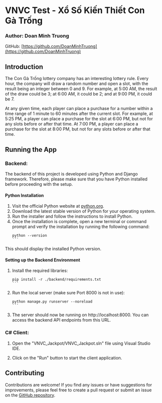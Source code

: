 # VNVC Test - Xổ Số Kiến Thiết Con Gà Trống

### Author: Doan Minh Truong
GitHub: [https://github.com/DoanMinhTruong](https://github.com/DoanMinhTruong)

## Introduction
The Con Gà Trống lottery company has an interesting lottery rule. Every hour, the company will draw a random number and open a slot, with the result being an integer between 0 and 9. For example, at 5:00 AM, the result of the draw could be 3; at 6:00 AM, it could be 2; and at 9:00 PM, it could be 7.

At any given time, each player can place a purchase for a number within a time range of 1 minute to 60 minutes after the current slot. For example, at 5:25 PM, a player can place a purchase for the slot at 6:00 PM, but not for any slots before or after that time. At 7:00 PM, a player can place a purchase for the slot at 8:00 PM, but not for any slots before or after that time.

## Running the App

### Backend:
The backend of this project is developed using Python and Django framework. Therefore, please make sure that you have Python installed before proceeding with the setup.

#### Python Installation
1. Visit the official Python website at [python.org](https://www.python.org).
2. Download the latest stable version of Python for your operating system.
3. Run the installer and follow the instructions to install Python.
4. Once the installation is complete, open a new terminal or command prompt and verify the installation by running the following command:
   ````
   python --version
   ```
This should display the installed Python version.

#### Setting up the Backend Environment
1. Install the required libraries:
   ````
   pip install -r ./backend/requirements.txt
   ```

2. Run the local server (make sure Port 8000 is not in use):
   ````
   python manage.py runserver --noreload
   ```
3. The server should now be running on http://localhost:8000. You can access the backend API endpoints from this URL.

### C# Client:
1. Open the "VNVC_Jackpot/VNVC_Jackpot.sln" file using Visual Studio IDE.

2. Click on the "Run" button to start the client application.

## Contributing
Contributions are welcome! If you find any issues or have suggestions for improvements, please feel free to create a pull request or submit an issue on the [GitHub repository](https://github.com/DoanMinhTruong/VNVC_Test).





